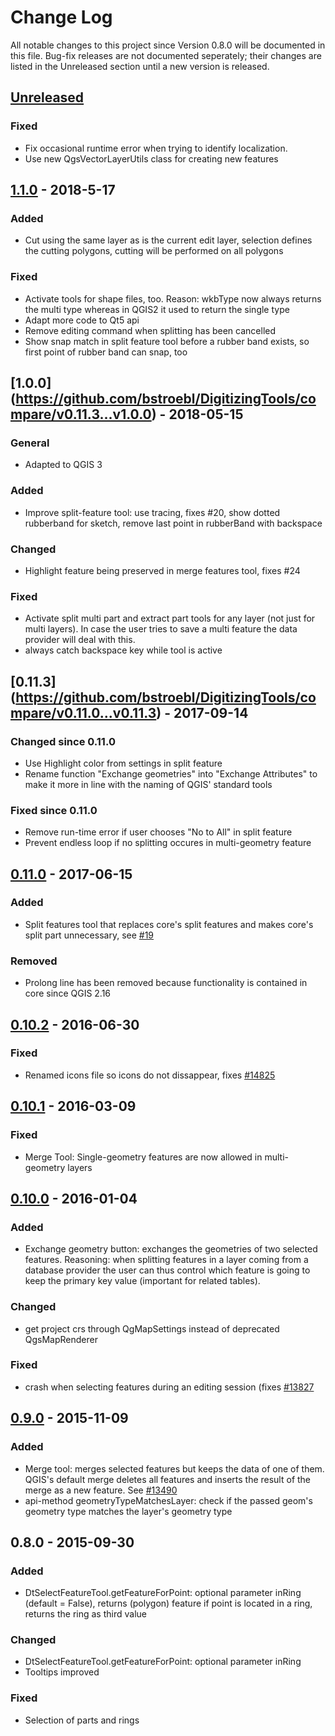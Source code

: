 # Change Log
All notable changes to this project since Version 0.8.0 will be documented in this file. Bug-fix releases are not documented seperately; their changes are listed in the Unreleased section until a new version is released.

## [Unreleased](https://github.com/bstroebl/DigitizingTools/compare/v1.1.0...develop)

### Fixed
- Fix occasional runtime error when trying to identify localization.
- Use new QgsVectorLayerUtils class for creating new features

## [1.1.0](https://github.com/bstroebl/DigitizingTools/compare/v1.0.0...v1.1.0) - 2018-5-17
### Added
- Cut using the same layer as is the current edit layer, selection defines the cutting polygons, cutting will be performed on all polygons

### Fixed
- Activate tools for shape files, too. Reason: wkbType now always returns the multi type whereas in QGIS2 it used to return the single type
- Adapt more code to Qt5 api
- Remove editing command when splitting has been cancelled
- Show snap match in split feature tool before a rubber band exists, so first point of rubber band can snap, too

## [1.0.0] (https://github.com/bstroebl/DigitizingTools/compare/v0.11.3...v1.0.0) - 2018-05-15
### General
- Adapted to QGIS 3

### Added
- Improve split-feature tool: use tracing, fixes #20, show dotted rubberband for sketch, remove last point in rubberBand with backspace

### Changed
- Highlight feature being preserved in merge features tool, fixes #24

### Fixed
- Activate split multi part and extract part tools for any layer (not just for multi layers). In case the user tries to save a multi feature the data provider will deal with this.
- always catch backspace key while tool is active

## [0.11.3] (https://github.com/bstroebl/DigitizingTools/compare/v0.11.0...v0.11.3) - 2017-09-14
### Changed since 0.11.0
- Use Highlight color from settings in split feature
- Rename function "Exchange geometries" into "Exchange Attributes" to make it more in line with the naming of QGIS' standard tools

### Fixed since 0.11.0
- Remove run-time error if user chooses "No to All" in split feature
- Prevent endless loop if no splitting occures in multi-geometry feature

## [0.11.0](https://github.com/bstroebl/DigitizingTools/compare/v0.10.0...v0.11.0) - 2017-06-15
### Added
- Split features tool that replaces core's split features and makes core's split part unnecessary, see [#19](https://github.com/bstroebl/DigitizingTools/issues/19)

### Removed
- Prolong line has been removed because functionality is contained in core since QGIS 2.16

## [0.10.2](https://github.com/bstroebl/DigitizingTools/compare/v0.10.1...v0.10.2) - 2016-06-30
### Fixed
- Renamed icons file so icons do not dissappear, fixes [#14825](http://hub.qgis.org/issues/14825)

## [0.10.1](https://github.com/bstroebl/DigitizingTools/compare/v0.10.0...v0.10.1) - 2016-03-09
### Fixed
- Merge Tool: Single-geometry features are now allowed in multi-geometry layers

## [0.10.0](https://github.com/bstroebl/DigitizingTools/compare/v0.9.0...v0.10.0) - 2016-01-04
### Added
- Exchange geometry button: exchanges the geometries of two selected features. Reasoning: when splitting features in a layer coming from a database provider
the user can thus control which feature is going to keep the primary key value (important for related tables).

### Changed
- get project crs through QgMapSettings instead of deprecated QgsMapRenderer

### Fixed
- crash when selecting features during an editing session (fixes [#13827](http://hub.qgis.org/issues/13827)

## [0.9.0](https://github.com/bstroebl/DigitizingTools/compare/v0.8.0...v0.9.0) - 2015-11-09
### Added
- Merge tool: merges selected features but keeps the data of one of them. QGIS's default merge deletes all features and inserts the result of the merge as a new feature. See [#13490](http://hub.qgis.org/issues/13490)
- api-method geometryTypeMatchesLayer: check if the passed geom's geometry type matches the layer's geometry type

## 0.8.0 - 2015-09-30
### Added
- DtSelectFeatureTool.getFeatureForPoint: optional parameter inRing (default = False), returns (polygon) feature if point is located in a ring, returns the ring as third value

### Changed
- DtSelectFeatureTool.getFeatureForPoint: optional parameter inRing
- Tooltips improved

### Fixed
- Selection of parts and rings


